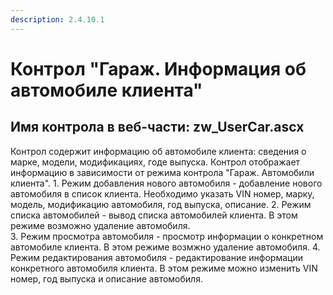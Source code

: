 ```yaml
---
description: 2.4.10.1
---
```


# Контрол "Гараж. Информация об автомобиле клиента"

## Имя контрола в веб-части: zw\_UserCar.ascx

Контрол содержит информацию об автомобиле клиента: сведения о марке, модели, модификациях, годе выпуска. Контрол отображает информацию в зависимости от режима контрола "Гараж. Автомобили клиента". 1. Режим добавления нового автомобиля - добавление нового автомобиля в список клиента. Необходимо указать VIN номер, марку, модель, модификацию автомобиля, год выпуска, описание. 2. Режим списка автомобилей - вывод списка автомобилей клиента. В этом режиме возможно удаление автомобиля.  
3. Режим просмотра автомобиля - просмотр информации о конкретном автомобиле клиента. В этом режиме возмжно удаление автомобиля. 4. Режим редактирования автомобиля - редактирование информации конкретного автомобиля клиента. В этом режиме можно изменить VIN номер, год выпуска и описание автомобиля.

